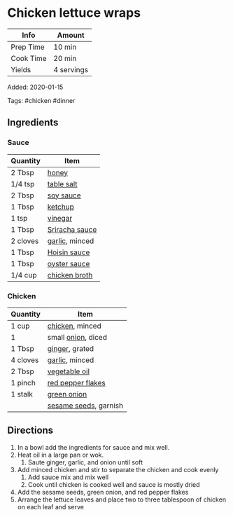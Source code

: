 # Chicken lettuce wraps

| Info      | Amount     |
| --------- | ---------- |
| Prep Time | 10 min     |
| Cook Time | 20 min     |
| Yields    | 4 servings |

Added: 2020-01-15

Tags: #chicken #dinner

## Ingredients

### Sauce

| Quantity | Item                                                |
| -------- | --------------------------------------------------- |
| 2 Tbsp   | [honey](../_ingredients/honey.md)                   |
| 1/4 tsp  | [table salt](../_ingredients/table%20salt.md)       |
| 2 Tbsp   | [soy sauce](../_ingredients/soy%20sauce.md)         |
| 1 Tbsp   | [ketchup](../_ingredients/ketchup.md)               |
| 1 tsp    | [vinegar](../_ingredients/vinegar.md)               |
| 1 Tbsp   | [Sriracha sauce](../_ingredients/sriracha.md)       |
| 2 cloves | [garlic](../_ingredients/garlic.md), minced         |
| 1 Tbsp   | [Hoisin sauce](../_ingredients/hoisin-sauce.md)     |
| 1 Tbsp   | [oyster sauce](../_ingredients/oyster-sauce.md)     |
| 1/4 cup  | [chicken broth](../_ingredients/chicken%20broth.md) |

### Chicken

| Quantity | Item                                                          |
| -------- | ------------------------------------------------------------- |
| 1 cup    | [chicken](../_ingredients/chicken.md), minced                 |
| 1        | small [onion](../_ingredients/onion.md), diced                |
| 1 Tbsp   | [ginger](../_ingredients/ginger.md), grated                   |
| 4 cloves | [garlic](../_ingredients/garlic.md), minced                   |
| 2 Tbsp   | [vegetable oil](../_ingredients/vegetable%20oil.md)           |
| 1 pinch  | [red pepper flakes](../_ingredients/red%20pepper%20flakes.md) |
| 1 stalk  | [green onion](../_ingredients/green%20onion.md)               |
|          | [sesame seeds](../_ingredients/sesame%20seeds.md), garnish    |

## Directions

1. In a bowl add the ingredients for sauce and mix well.
2. Heat oil in a large pan or wok.
    1. Saute ginger, garlic, and onion until soft
3. Add minced chicken and stir to separate the chicken and cook evenly
    1. Add sauce mix  and mix well
    2. Cook until chicken is cooked well and sauce is mostly dried
4. Add the sesame seeds, green onion, and red pepper flakes
5. Arrange the lettuce leaves and place two to three tablespoon of chicken on each leaf and serve
